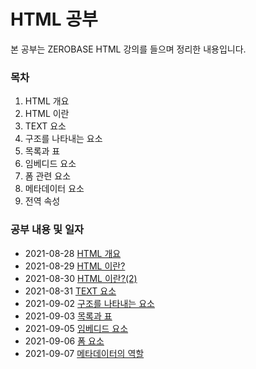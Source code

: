 # HTML 공부 

본 공부는 ZEROBASE HTML 강의를 들으며 정리한 내용입니다.
### 목차

1. HTML 개요 
2. HTML 이란
3. TEXT 요소
4. 구조를 나타내는 요소 
5. 목록과 표
6. 임베디드 요소
7. 폼 관련 요소
8. 메타데이터 요소
9. 전역 속성

### 공부 내용 및 일자 

- 2021-08-28 [HTML 개요](./Section0-HTML개요/20210828-HTML개요.md)
- 2021-08-29 [HTML 이란?](./Section1-HTML/20210829-HTML.md)
- 2021-08-30 [HTML 이란?(2)](./Section1-HTML/20210830-HTML(2).md)
- 2021-08-31 [TEXT 요소](./Section2-TEXT요소/20210831-TEXT요소.md)
- 2021-09-02 [구조를 나타내는 요소](./Section3-구조를나타내는요소/20210902-구조를나타내는요소.md)
- 2021-09-03 [목록과 표](./Section4-목록과표/20210903-목록과표.md)
- 2021-09-05 [임베디드 요소](./Section5-임베디드요소/20210905-임베디드요소.md)
- 2021-09-06 [폼 요소](./Section6-폼요소/20210906-폼요소.md)
- 2021-09-07 [메타데이터의 역할](./Section7-메타데이터의역할/20210907-메타데이터.md)